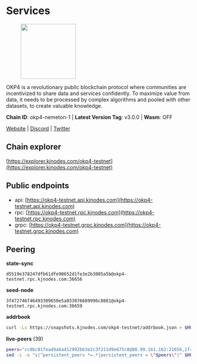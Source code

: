 # Services

<figure><img src="https://raw.githubusercontent.com/kj89/testnet_manuals/main/pingpub/logos/okp4.png" width="150" alt=""><figcaption></figcaption></figure>

OKP4 is a revolutionary public blockchain protocol where communities are incentivized to  share data and services confidently. To maximize value from data, it needs to be processed  by complex algorithms and pooled with other datasets, to create valuable knowledge.

**Chain ID**: okp4-nemeton-1 | **Latest Version Tag**: v3.0.0 | **Wasm**: OFF

[Website](https://okp4.network) | [Discord](https://discord.gg/okp4) | [Twitter](https://twitter.com/OKP4_Protocol)


## Chain explorer
[https://explorer.kjnodes.com/okp4-testnet](https://explorer.kjnodes.com/okp4-testnet)

## Public endpoints

* api: [https://okp4-testnet.api.kjnodes.com](https://okp4-testnet.api.kjnodes.com)
* rpc: [https://okp4-testnet.rpc.kjnodes.com](https://okp4-testnet.rpc.kjnodes.com)
* grpc: [https://okp4-testnet.grpc.kjnodes.com](https://okp4-testnet.grpc.kjnodes.com)

## Peering

**state-sync**

```text
d5519e378247dfb61dfe90652d1fe3e2b3005a5b@okp4-testnet.rpc.kjnodes.com:36656
```

**seed-node**

```text
3f472746f46493309650e5a033076689996c8881@okp4-testnet.rpc.kjnodes.com:36659
```

**addrbook**
```bash
curl -Ls https://snapshots.kjnodes.com/okp4-testnet/addrbook.json > $HOME/.okp4d/config/addrbook.json
```

**live-peers** (39)
```bash
peers="cc8bc81fea49a6a412992bb3e2c3f211d9e675c8@88.99.161.162:21656,1f4fa23210cc1d086a928a3c6de7c24f6c8f17ba@202.61.226.120:16656,d5519e378247dfb61dfe90652d1fe3e2b3005a5b@65.109.68.190:36656,82bb185819e5cf2bb6a9896447672efca27f28cb@65.109.15.202:26656,e676fad27d970abede25b0469676b05ea83e5f04@144.168.47.230:36656,2f6d5a319ebee0201dff4a0e3b7526d0863a4d32@65.109.85.225:6070,7e5fc5ab113d21777cace307d672a95b16a8f2ba@145.239.47.218:26656,99a7a548357ca9b5d5e11e235f0fd7cbce9a38a4@178.128.85.30:36656,95986e08f5baee420d3b72be67826e321663072b@65.109.85.221:6070,99f6675049e22a0216af0e2447e7a4c5021874cd@142.132.132.200:28656,269d246537499d05698c183497c4263e899036a4@65.108.9.164:35656,ba469aac96159dbb49844406423180618d267007@65.108.120.21:26113,034c2fbca12a8ced548d3225bcd21bdf1216a1b3@65.109.49.163:11203,b0b56d944cf1cc569a1e77e0923e075bad94d755@141.95.145.41:28656,8cdeb85dada114c959c36bb59ce258c65ae3a09c@88.198.242.163:36656,d1a0ff9bd7ea1ebd06bc7158f3523f5e557328be@163.172.131.169:26656,307fb25cd6998d0d5bd1d947571f6043c6bb4069@65.109.31.114:2280,f17338ec41b1b68b07063984feb407d9038cf78b@65.108.142.47:26616,42b1ed3a559cbc09278d360dfccf64866a780104@65.109.27.156:29656,74349a1cb9479b291866debe2042de8a2e88b850@65.108.233.109:17656,854cc8b83a48ba4394c1940b57d0f42ec013e033@38.242.251.204:26656,5c2a752c9b1952dbed075c56c600c3a79b58c395@95.214.55.232:26996,ebc272824924ea1a27ea3183dd0b9ba713494f83@95.214.55.198:26996,2bfd405e8f0f176428e2127f98b5ec53164ae1f0@142.132.149.118:26656,cb6ae22e1e89d029c55f2cb400b0caa19cbe5523@147.182.146.10:26603,8a7605d8ae4338de5b7a0d5c70244ce05e377630@85.10.200.221:26656,d4305fcb7b20dc96481a6ae6ae84f281f3413a4e@65.109.37.58:13656,09f116943144c71608d98d78c2d89de82855e8a7@65.109.19.173:51656,2c6b5af41689145abb85f95cb49131ae9e193142@217.13.223.167:61356,9ed2f8472bd5aa53cfc7a996cb6ca43f5c47e76f@185.163.64.143:26656,3f454a051311ab6007ac9e82ce9619af94261747@107.155.83.186:26656,e1635bec0e5a14dbbf1a41557714632627729ff9@195.201.16.157:36656,be9841ace1d71a4c7681918ee39f5e00d8e96a82@213.239.216.252:36656,9d1482bc31fb4578a5c7f7f65c4e0aaf2dfc2336@213.239.215.77:36656,24fbac02738005cfa9d8263d01dc7cc113d6b708@162.248.225.244:26656,66a75c374c274733bfa3050277cdb43db3fcee56@147.182.229.52:26656,473369a53bfa8a0ac4af5a191407b30bc82e83be@74.208.94.42:14656,fe8bd9375c43a7cc6ef27e62d56af341a62e67c9@95.217.202.49:30656,9a1e456bebf152b65c2087896779e259633ecbef@157.90.34.111:26656"
sed -i -e "s|^persistent_peers *=.*|persistent_peers = \"$peers\"|" $HOME/.okp4d/config/config.toml
```

